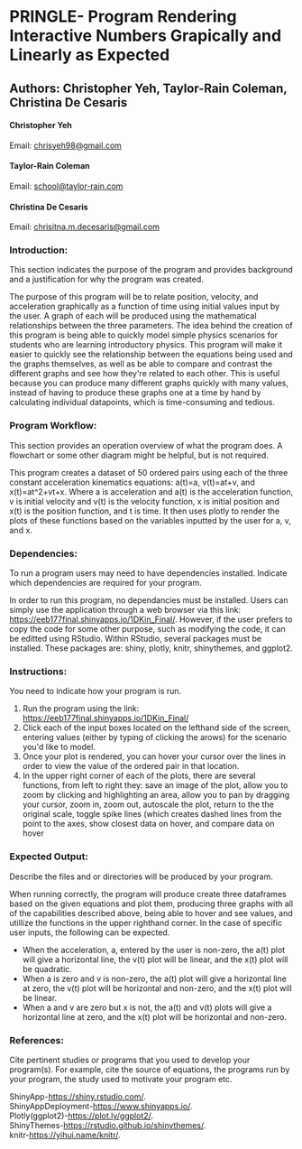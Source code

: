 # PRINGLE- Program Rendering Interactive Numbers Grapically and Linearly as Expected
## Authors: Christopher Yeh, Taylor-Rain Coleman, Christina De Cesaris
#### Christopher Yeh
Email: chrisyeh98@gmail.com
#### Taylor-Rain Coleman 
Email: school@taylor-rain.com
#### Christina De Cesaris
Email: chrisitna.m.decesaris@gmail.com



### Introduction: 
This section indicates the purpose of the program and provides background and a justification for why the 
program was created.

The purpose of this program will be to relate position, velocity, and acceleration graphically as a function of time using initial values input by the user. A graph of each will be produced using the mathematical relationships between the three parameters. The idea behind the creation of this program is being able to quickly model simple physics scenarios for students who are learning introductory physics. This program will make it easier to quickly see the relationship between the equations being used and the graphs themselves, as well as be able to compare and contrast the different graphs and see how they're related to each other. This is useful because you can produce many different graphs quickly with many values, instead of having to produce these graphs one at a time by hand by calculating individual datapoints, which is time-consuming and tedious. 

### Program Workflow: 
This section provides an operation overview of what the program does. A flowchart or some other diagram 
might be helpful, but is not required.

This program creates a dataset of 50 ordered pairs using each of the three constant acceleration kinematics equations: a(t)=a, v(t)=at+v, and x(t)=at^2+vt+x. Where a is acceleration and a(t) is the acceleration function, v is initial velocity and v(t) is the velocity function, x is initial position and x(t) is the position function, and t is time. It then uses plotly to render the plots of these functions based on the variables inputted by the user for a, v, and x. 

### Dependencies: 
To run a program users may need to have dependencies installed. Indicate which dependencies are required for 
your program.

In order to run this program, no dependancies must be installed. Users can simply use the application through a web browser via this link: https://eeb177final.shinyapps.io/1DKin_Final/. However, if the user prefers to copy the code for some other purpose, such as modifying the code, it can be editted using RStudio. Within RStudio, several packages must be installed. These packages are: shiny, plotly, knitr, shinythemes, and ggplot2.

### Instructions: 
You need to indicate how your program is run.
1. Run the program using the link: https://eeb177final.shinyapps.io/1DKin_Final/
2. Click each of the input boxes located on the lefthand side of the screen, entering values (either by typing of clicking the 
arows) for the scenario you'd like to model.
3. Once your plot is rendered, you can hover your cursor over the lines in order to view the value of the ordered pair in that location.
4. In the upper right corner of each of the plots, there are several functions, from left to right they: save an image of the plot, allow you to zoom by clicking and highlighting an area, allow you to pan by dragging your cursor, zoom in, zoom out, autoscale the plot, return to the the original scale, toggle spike lines (which creates dashed lines from the point to the axes, show closest data on hover, and compare data on hover

### Expected Output: 
Describe the files and or directories will be produced by your program.

When running correctly, the program will produce create three dataframes based on the given equations and plot them, producing three graphs with all of the capabilities described above, being able to hover and see values, and utillize the functions in the upper righthand corner. In the case of specific user inputs, the following can be expected.
- When the acceleration, a, entered by the user is non-zero, the a(t) plot will give a horizontal line, the v(t) plot will be linear, and the x(t) plot will be quadratic. 
- When a is zero and v is non-zero, the a(t) plot will give a horizontal line at zero, the v(t) plot will be horizontal and non-zero, and the x(t) plot will be linear. 
- When a and v are zero but x is not, the a(t) and v(t) plots will give a horizontal line at zero, and the x(t) plot will be horizontal and non-zero. 

### References: 
Cite pertinent studies or programs that you used to develop your program(s). For example, cite the source of 
equations, the programs run by your program, the study used to motivate your program etc.

ShinyApp-https://shiny.rstudio.com/. <br>
ShinyAppDeployment-https://www.shinyapps.io/. <br>
Plotly(ggplot2)-https://plot.ly/ggplot2/. <br>
ShinyThemes-https://rstudio.github.io/shinythemes/. <br>
knitr-https://yihui.name/knitr/. <br>
